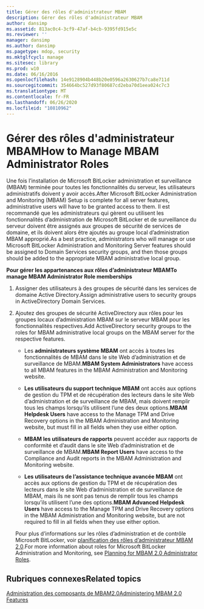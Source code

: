 ```yaml
---
title: Gérer des rôles d'administrateur MBAM
description: Gérer des rôles d'administrateur MBAM
author: dansimp
ms.assetid: 813ac0c4-3cf9-47af-b4cb-9395fd915e5c
ms.reviewer: ''
manager: dansimp
ms.author: dansimp
ms.pagetype: mdop, security
ms.mktglfcycl: manage
ms.sitesec: library
ms.prod: w10
ms.date: 06/16/2016
ms.openlocfilehash: 14e9128904b448b20e0596a2630627b7ca8e711d
ms.sourcegitcommit: 354664bc527d93f80687cd2eba70d1eea024c7c3
ms.translationtype: MT
ms.contentlocale: fr-FR
ms.lasthandoff: 06/26/2020
ms.locfileid: "10810962"
---
```

# <span data-ttu-id="fac9d-103">Gérer des rôles d'administrateur MBAM</span><span class="sxs-lookup"><span data-stu-id="fac9d-103">How to Manage MBAM Administrator Roles</span></span>


<span data-ttu-id="fac9d-104">Une fois l’installation de Microsoft BitLocker administration et surveillance (MBAM) terminée pour toutes les fonctionnalités du serveur, les utilisateurs administratifs doivent y avoir accès.</span><span class="sxs-lookup"><span data-stu-id="fac9d-104">After Microsoft BitLocker Administration and Monitoring (MBAM) Setup is complete for all server features, administrative users will have to be granted access to them.</span></span> <span data-ttu-id="fac9d-105">Il est recommandé que les administrateurs qui gèrent ou utilisent les fonctionnalités d’administration de Microsoft BitLocker et de surveillance du serveur doivent être assignés aux groupes de sécurité de services de domaine, et ils doivent alors être ajoutés au groupe local d’administration MBAM approprié.</span><span class="sxs-lookup"><span data-stu-id="fac9d-105">As a best practice, administrators who will manage or use Microsoft BitLocker Administration and Monitoring Server features should be assigned to Domain Services security groups, and then those groups should be added to the appropriate MBAM administrative local group.</span></span>

**<span data-ttu-id="fac9d-106">Pour gérer les appartenances aux rôles d’administrateur MBAM</span><span class="sxs-lookup"><span data-stu-id="fac9d-106">To manage MBAM Administrator Role memberships</span></span>**

1.  <span data-ttu-id="fac9d-107">Assigner des utilisateurs à des groupes de sécurité dans les services de domaine Active Directory.</span><span class="sxs-lookup"><span data-stu-id="fac9d-107">Assign administrative users to security groups in ActiveDirectory Domain Services.</span></span>

2.  <span data-ttu-id="fac9d-108">Ajoutez des groupes de sécurité ActiveDirectory aux rôles pour les groupes locaux d’administration MBAM sur le serveur MBAM pour les fonctionnalités respectives.</span><span class="sxs-lookup"><span data-stu-id="fac9d-108">Add ActiveDirectory security groups to the roles for MBAM administrative local groups on the MBAM server for the respective features.</span></span>

    -   <span data-ttu-id="fac9d-109">Les **administrateurs système MBAM** ont accès à toutes les fonctionnalités de MBAM dans le site Web d’administration et de surveillance de MBAM.</span><span class="sxs-lookup"><span data-stu-id="fac9d-109">**MBAM System Administrators** have access to all MBAM features in the MBAM Administration and Monitoring website.</span></span>

    -   <span data-ttu-id="fac9d-110">**Les utilisateurs du support technique MBAM** ont accès aux options de gestion du TPM et de récupération des lecteurs dans le site Web d’administration et de surveillance de MBAM, mais doivent remplir tous les champs lorsqu’ils utilisent l’une des deux options.</span><span class="sxs-lookup"><span data-stu-id="fac9d-110">**MBAM Helpdesk Users** have access to the Manage TPM and Drive Recovery options in the MBAM Administration and Monitoring website, but must fill in all fields when they use either option.</span></span>

    -   <span data-ttu-id="fac9d-111">**MBAM les utilisateurs de rapports** peuvent accéder aux rapports de conformité et d’audit dans le site Web d’administration et de surveillance de MBAM.</span><span class="sxs-lookup"><span data-stu-id="fac9d-111">**MBAM Report Users** have access to the Compliance and Audit reports in the MBAM Administration and Monitoring website.</span></span>

    -   <span data-ttu-id="fac9d-112">**Les utilisateurs de l’assistance technique avancée MBAM** ont accès aux options de gestion du TPM et de récupération des lecteurs dans le site Web d’administration et de surveillance de MBAM, mais ils ne sont pas tenus de remplir tous les champs lorsqu’ils utilisent l’une des options.</span><span class="sxs-lookup"><span data-stu-id="fac9d-112">**MBAM Advanced Helpdesk Users** have access to the Manage TPM and Drive Recovery options in the MBAM Administration and Monitoring website, but are not required to fill in all fields when they use either option.</span></span>

    <span data-ttu-id="fac9d-113">Pour plus d’informations sur les rôles d’administration et de contrôle Microsoft BitLocker, voir [planification des rôles d’administrateur MBAM 2,0](planning-for-mbam-20-administrator-roles-mbam-2.md).</span><span class="sxs-lookup"><span data-stu-id="fac9d-113">For more information about roles for Microsoft BitLocker Administration and Monitoring, see [Planning for MBAM 2.0 Administrator Roles](planning-for-mbam-20-administrator-roles-mbam-2.md).</span></span>

## <span data-ttu-id="fac9d-114">Rubriques connexes</span><span class="sxs-lookup"><span data-stu-id="fac9d-114">Related topics</span></span>


[<span data-ttu-id="fac9d-115">Administration des composants de MBAM2.0</span><span class="sxs-lookup"><span data-stu-id="fac9d-115">Administering MBAM 2.0 Features</span></span>](administering-mbam-20-features-mbam-2.md)

 

 





